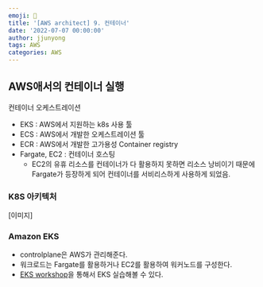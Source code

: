 ```yaml
---
emoji: 🧢
title: '[AWS architect] 9. 컨테이너'
date: '2022-07-07 00:00:00'
author: jjunyong
tags: AWS
categories: AWS
---
```


## AWS애서의 컨테이너 실행 
컨테이너 오케스트레이션
- EKS : AWS에서 지원하는 k8s 사용 툴 
- ECS : AWS에서 개발한 오케스트레이션 툴 
- ECR : AWS에서 개발한 고가용성 Container registry
- Fargate, EC2 : 컨테이너 호스팅 
  - EC2의 유휴 리소스를 컨테이너가 다 활용하지 못하면 리소스 낭비이기 때문에 Fargate가 등장하게 되어 컨테이너를 서비리스하게 사용하게 되었음. 

### K8S 아키텍처
[이미지]

### Amazon EKS
- controlplane은 AWS가 관리해준다. 
- 워크로드는 Fargate를 활용하거나 EC2를 활용하여 워커노드를 구성한다.
- [EKS workshop](https://www.eksworkshop.com/)을 통해서 EKS 실습해볼 수 있다. 




